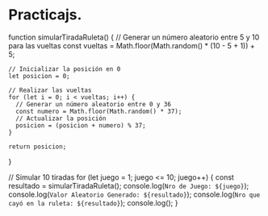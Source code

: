 # Practicajs.
function simularTiradaRuleta() {
    // Generar un número aleatorio entre 5 y 10 para las vueltas
    const vueltas = Math.floor(Math.random() * (10 - 5 + 1)) + 5;
  
    // Inicializar la posición en 0
    let posicion = 0;
  
    // Realizar las vueltas
    for (let i = 0; i < vueltas; i++) {
      // Generar un número aleatorio entre 0 y 36
      const numero = Math.floor(Math.random() * 37);
      // Actualizar la posición
      posicion = (posicion + numero) % 37;
    }
  
    return posicion;
  }
  
  // Simular 10 tiradas
  for (let juego = 1; juego <= 10; juego++) {
    const resultado = simularTiradaRuleta();
    console.log(`Nro de Juego: ${juego}`);
    console.log(`Valor Aleatorio Generado: ${resultado}`);
    console.log(`Nro que cayó en la ruleta: ${resultado}`);
    console.log();
  }
